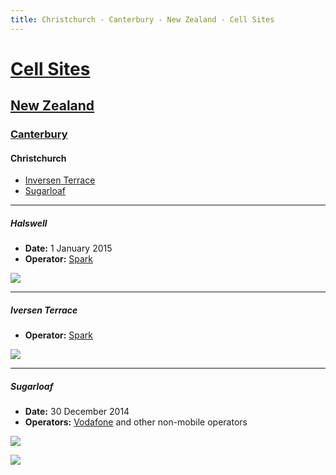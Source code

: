 ```yaml
---
title: Christchurch - Canterbury - New Zealand - Cell Sites
---
```


# [Cell Sites](../../)

## [New Zealand](../)

### [Canterbury](./)

#### Christchurch

* [Inversen Terrace](#inversen-terrace)
* [Sugarloaf](#sugarloaf)

---

##### Halswell

* **Date:** 1 January 2015
* **Operator:** [Spark]

![](https://f001.backblazeb2.com/file/CellSites/NZ/CAN/20150101-164213.jpg)

---

##### Iversen Terrace

* **Operator:** [Spark]

![](https://f001.backblazeb2.com/file/CellSites/NZ/CAN/20150101-162534.jpg)

---

##### Sugarloaf

* **Date:** 30 December 2014
* **Operators:** [Vodafone] and other non-mobile operators

![](https://f001.backblazeb2.com/file/CellSites/NZ/CAN/20141230-212934.jpg)

![](https://f001.backblazeb2.com/file/CellSites/NZ/CAN/20141230-210622.jpg)

[Spark]: https://en.wikipedia.org/wiki/Spark_New_Zealand
[Vodafone]: https://en.wikipedia.org/wiki/Vodafone_New_Zealand
